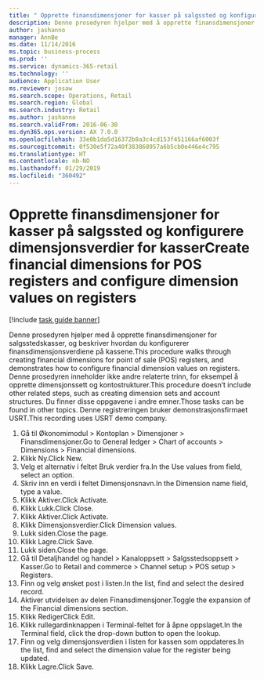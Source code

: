 ```yaml
---
title: " Opprette finansdimensjoner for kasser på salgssted og konfigurere dimensjonsverdier for kasser"
description: Denne prosedyren hjelper med å opprette finansdimensjoner for salgsstedskasser, og beskriver hvordan du konfigurerer finansdimensjonsverdiene på kassene.
author: jashanno
manager: AnnBe
ms.date: 11/14/2016
ms.topic: business-process
ms.prod: ''
ms.service: dynamics-365-retail
ms.technology: ''
audience: Application User
ms.reviewer: josaw
ms.search.scope: Operations, Retail
ms.search.region: Global
ms.search.industry: Retail
ms.author: jashanno
ms.search.validFrom: 2016-06-30
ms.dyn365.ops.version: AX 7.0.0
ms.openlocfilehash: 33e0b1da5d16372b8a3c4cd153f451166af6003f
ms.sourcegitcommit: 0f530e5f72a40f383868957a6b5cb0e446e4c795
ms.translationtype: HT
ms.contentlocale: nb-NO
ms.lasthandoff: 01/29/2019
ms.locfileid: "360492"
---
```

# <a name="create-financial-dimensions-for-pos-registers-and-configure-dimension-values-on-registers"></a><span data-ttu-id="4f963-103"> Opprette finansdimensjoner for kasser på salgssted og konfigurere dimensjonsverdier for kasser</span><span class="sxs-lookup"><span data-stu-id="4f963-103">Create financial dimensions for POS registers and configure dimension values on registers</span></span>

[!include [task guide banner](../includes/task-guide-banner.md)]

<span data-ttu-id="4f963-104">Denne prosedyren hjelper med å opprette finansdimensjoner for salgsstedskasser, og beskriver hvordan du konfigurerer finansdimensjonsverdiene på kassene.</span><span class="sxs-lookup"><span data-stu-id="4f963-104">This procedure walks through creating financial dimensions for point of sale (POS) registers, and demonstrates how to configure financial dimension values on registers.</span></span> <span data-ttu-id="4f963-105">Denne prosedyren inneholder ikke andre relaterte trinn, for eksempel å opprette dimensjonssett og kontostrukturer.</span><span class="sxs-lookup"><span data-stu-id="4f963-105">This procedure doesn’t include other related steps, such as creating dimension sets and account structures.</span></span> <span data-ttu-id="4f963-106">Du finner disse oppgavene i andre emner.</span><span class="sxs-lookup"><span data-stu-id="4f963-106">Those tasks can be found in other topics.</span></span> <span data-ttu-id="4f963-107">Denne registreringen bruker demonstrasjonsfirmaet USRT.</span><span class="sxs-lookup"><span data-stu-id="4f963-107">This recording uses USRT demo company.</span></span>

1. <span data-ttu-id="4f963-108">Gå til Økonomimodul > Kontoplan > Dimensjoner > Finansdimensjoner.</span><span class="sxs-lookup"><span data-stu-id="4f963-108">Go to General ledger > Chart of accounts > Dimensions > Financial dimensions.</span></span>
2. <span data-ttu-id="4f963-109">Klikk Ny.</span><span class="sxs-lookup"><span data-stu-id="4f963-109">Click New.</span></span>
3. <span data-ttu-id="4f963-110">Velg et alternativ i feltet Bruk verdier fra.</span><span class="sxs-lookup"><span data-stu-id="4f963-110">In the Use values from field, select an option.</span></span>
4. <span data-ttu-id="4f963-111">Skriv inn en verdi i feltet Dimensjonsnavn.</span><span class="sxs-lookup"><span data-stu-id="4f963-111">In the Dimension name field, type a value.</span></span>
5. <span data-ttu-id="4f963-112">Klikk Aktiver.</span><span class="sxs-lookup"><span data-stu-id="4f963-112">Click Activate.</span></span>
6. <span data-ttu-id="4f963-113">Klikk Lukk.</span><span class="sxs-lookup"><span data-stu-id="4f963-113">Click Close.</span></span>
7. <span data-ttu-id="4f963-114">Klikk Aktiver.</span><span class="sxs-lookup"><span data-stu-id="4f963-114">Click Activate.</span></span>
8. <span data-ttu-id="4f963-115">Klikk Dimensjonsverdier.</span><span class="sxs-lookup"><span data-stu-id="4f963-115">Click Dimension values.</span></span>
9. <span data-ttu-id="4f963-116">Lukk siden.</span><span class="sxs-lookup"><span data-stu-id="4f963-116">Close the page.</span></span>
10. <span data-ttu-id="4f963-117">Klikk Lagre.</span><span class="sxs-lookup"><span data-stu-id="4f963-117">Click Save.</span></span>
11. <span data-ttu-id="4f963-118">Lukk siden.</span><span class="sxs-lookup"><span data-stu-id="4f963-118">Close the page.</span></span>
12. <span data-ttu-id="4f963-119">Gå til Detaljhandel og handel > Kanaloppsett > Salgsstedsoppsett > Kasser.</span><span class="sxs-lookup"><span data-stu-id="4f963-119">Go to Retail and commerce > Channel setup > POS setup > Registers.</span></span>
13. <span data-ttu-id="4f963-120">Finn og velg ønsket post i listen.</span><span class="sxs-lookup"><span data-stu-id="4f963-120">In the list, find and select the desired record.</span></span>
14. <span data-ttu-id="4f963-121">Aktiver utvidelsen av delen Finansdimensjoner.</span><span class="sxs-lookup"><span data-stu-id="4f963-121">Toggle the expansion of the Financial dimensions section.</span></span>
15. <span data-ttu-id="4f963-122">Klikk Rediger</span><span class="sxs-lookup"><span data-stu-id="4f963-122">Click Edit.</span></span>
16. <span data-ttu-id="4f963-123">Klikk rullegardinknappen i Terminal-feltet for å åpne oppslaget.</span><span class="sxs-lookup"><span data-stu-id="4f963-123">In the Terminal field, click the drop-down button to open the lookup.</span></span>
17. <span data-ttu-id="4f963-124">Finn og velg dimensjonsverdien i listen for kassen som oppdateres.</span><span class="sxs-lookup"><span data-stu-id="4f963-124">In the list, find and select the dimension value for the register being updated.</span></span>
18. <span data-ttu-id="4f963-125">Klikk Lagre.</span><span class="sxs-lookup"><span data-stu-id="4f963-125">Click Save.</span></span>

